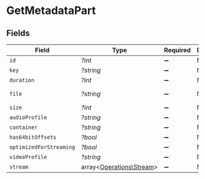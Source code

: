 # GetMetadataPart


## Fields

| Field                                                         | Type                                                          | Required                                                      | Description                                                   | Example                                                       |
| ------------------------------------------------------------- | ------------------------------------------------------------- | ------------------------------------------------------------- | ------------------------------------------------------------- | ------------------------------------------------------------- |
| `id`                                                          | *?int*                                                        | :heavy_minus_sign:                                            | N/A                                                           | 15                                                            |
| `key`                                                         | *?string*                                                     | :heavy_minus_sign:                                            | N/A                                                           | /library/parts/15/1705637151/file.mp4                         |
| `duration`                                                    | *?int*                                                        | :heavy_minus_sign:                                            | N/A                                                           | 141417                                                        |
| `file`                                                        | *?string*                                                     | :heavy_minus_sign:                                            | N/A                                                           | /movies/Serenity (2005)/Serenity (2005).mp4                   |
| `size`                                                        | *?int*                                                        | :heavy_minus_sign:                                            | N/A                                                           | 40271948                                                      |
| `audioProfile`                                                | *?string*                                                     | :heavy_minus_sign:                                            | N/A                                                           | lc                                                            |
| `container`                                                   | *?string*                                                     | :heavy_minus_sign:                                            | N/A                                                           | mp4                                                           |
| `has64bitOffsets`                                             | *?bool*                                                       | :heavy_minus_sign:                                            | N/A                                                           | false                                                         |
| `optimizedForStreaming`                                       | *?bool*                                                       | :heavy_minus_sign:                                            | N/A                                                           | false                                                         |
| `videoProfile`                                                | *?string*                                                     | :heavy_minus_sign:                                            | N/A                                                           | high                                                          |
| `stream`                                                      | array<[Operations\Stream](../../Models/Operations/Stream.md)> | :heavy_minus_sign:                                            | N/A                                                           |                                                               |